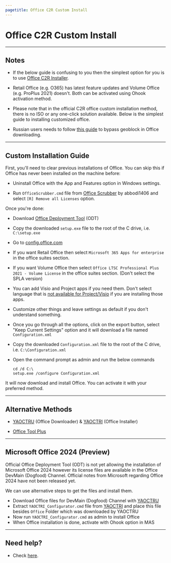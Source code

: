 ```yaml
---
pagetitle: Office C2R Custom Install
---
```


# Office C2R Custom Install

------------------------------------------------------------------------

## Notes

-   If the below guide is confusing to you then the simplest option for you is to use [Office C2R Installer](office_c2r_links.html).

-   Retail Office (e.g. O365) has latest feature updates and Volume Office (e.g. ProPlus 2021) doesn't. Both can be activated using Ohook activation method.

-   Please note that in the official C2R office custom installation method, there is no ISO or any one-click solution available. Below is the simplest guide to installing customized office.

-   Russian users needs to follow [this guide](bypass-russian-geoblock.html) to bypass geoblock in Office downloading.

------------------------------------------------------------------------

## Custom Installation Guide

First, you'll need to clear previous installations of Office. You can skip this if Office has never been installed on the machine before:

-   Uninstall Office with the App and Features option in Windows settings.

-   Run `OfficeScrubber.cmd` file from [Office Scrubber](https://github.com/abbodi1406/WHD/raw/master/scripts/OfficeScrubber_11.7z) by abbodi1406 and select `[R] Remove all Licenses` option.

Once you're done:

-   Download [Office Deployment Tool](https://officecdn.microsoft.com/pr/wsus/setup.exe) (ODT)

-   Copy the downloaded `setup.exe` file to the root of the C drive, i.e. `C:\setup.exe`

-   Go to [config.office.com](https://config.office.com/deploymentsettings)

-   If you want Retail Office then select `Microsoft 365 Apps for enterprise` in the office suites section.

-   If you want Volume Office then select `Office LTSC Professional Plus 2021 - Volume License` in the office suites section. (Don't select the SPLA version)

-   You can add Visio and Project apps if you need them. Don't select language that is [not available for Project/Visio](office_c2r_links.html) if you are installing those apps.

-   Customize other things and leave settings as default if you don't understand something.

-   Once you go through all the options, click on the export button, select "Keep Current Settings" option and it will download a file named `Configuration.xml`

-   Copy the downloaded `Configuration.xml` file to the root of the C drive, i.e. `C:\Configuration.xml`

-   Open the command prompt as admin and run the below commands

    ```         
    cd /d C:\
    setup.exe /configure Configuration.xml
    ```

It will now download and install Office. You can activate it with your preferred method.

------------------------------------------------------------------------

## Alternative Methods

-   [YAOCTRU](https://github.com/abbodi1406/WHD/raw/master/scripts/YAOCTRU_v9.0.zip) (Office Downloader) & [YAOCTRI](https://github.com/abbodi1406/WHD/raw/master/scripts/YAOCTRI_v10.7.zip) (Office Installer)

-   [Office Tool Plus](http://otp.landian.vip/)

------------------------------------------------------------------------

## Microsoft Office 2024 (Preview)

Official Office Deployment Tool (ODT) is not yet allowing the installation of Microsoft Office 2024 however its license files are available in the Office DevMain (Dogfood) Channel. Official notes from Microsoft regarding Office 2024 have not been released yet.

We can use alternative steps to get the files and install them.

-   Download Office files for DevMain (Dogfood) Channel with [YAOCTRU](https://github.com/abbodi1406/WHD/raw/master/scripts/YAOCTRU_v9.0.zip)
-   Extract `YAOCTRI_Configurator.cmd` file from [YAOCTRI](https://github.com/abbodi1406/WHD/raw/master/scripts/YAOCTRI_v10.7.zip) and place this file besides `Office` Folder which was downloaded by YAOCTRU
-   Now run `YAOCTRI_Configurator.cmd` as admin to install Office
-   When Office installation is done, activate with Ohook option in MAS

------------------------------------------------------------------------

## Need help?

-   Check [here](troubleshoot.html).
